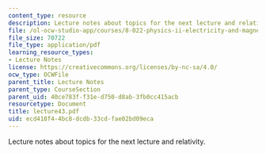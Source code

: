```yaml
---
content_type: resource
description: Lecture notes about topics for the next lecture and relativity.
file: /ol-ocw-studio-app/courses/8-022-physics-ii-electricity-and-magnetism-fall-2006/ecd418f44bc8dcdb33cdfae02bd09eca_lecture43.pdf
file_size: 70722
file_type: application/pdf
learning_resource_types:
- Lecture Notes
license: https://creativecommons.org/licenses/by-nc-sa/4.0/
ocw_type: OCWFile
parent_title: Lecture Notes
parent_type: CourseSection
parent_uid: 40ce783f-f31e-d750-d8ab-3fb0cc415acb
resourcetype: Document
title: lecture43.pdf
uid: ecd418f4-4bc8-dcdb-33cd-fae02bd09eca
---
```

Lecture notes about topics for the next lecture and relativity.